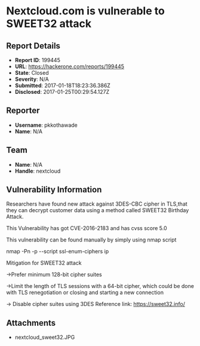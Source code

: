 # Nextcloud.com is vulnerable to SWEET32 attack

## Report Details
- **Report ID**: 199445
- **URL**: https://hackerone.com/reports/199445
- **State**: Closed
- **Severity**: N/A
- **Submitted**: 2017-01-18T18:23:36.386Z
- **Disclosed**: 2017-01-25T00:29:54.127Z

## Reporter
- **Username**: pkkothawade
- **Name**: N/A

## Team
- **Name**: N/A
- **Handle**: nextcloud

## Vulnerability Information
Researchers have found new attack against 3DES-CBC cipher in TLS,that they can decrypt customer data using a method called SWEET32 Birthday Attack.

This Vulnerability has got CVE-2016-2183 and has cvss score 5.0

This vulnerability can be found manually by simply using nmap script

nmap -Pn -p --script ssl-enum-ciphers ip

Mitigation for SWEET32 attack

->Prefer minimum 128-bit cipher suites

->Limit the length of TLS sessions with a 64-bit cipher, which could be done with TLS renegotiation or closing and starting a new connection

-> Disable cipher suites using 3DES
Reference link: https://sweet32.info/

## Attachments
- nextcloud_sweet32.JPG
